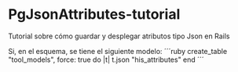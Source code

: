 # PgJsonAttributes-tutorial
Tutorial sobre cómo guardar y desplegar atributos tipo Json en Rails

Si, en el esquema, se tiene el siguiente modelo:
´´´ruby
create_table "tool_models", force: true do |t|
    t.json    "his_attributes"
end
´´´
